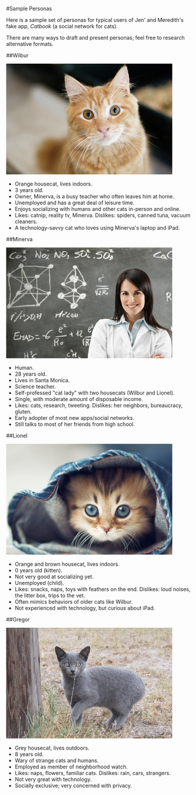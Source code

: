 #Sample Personas

Here is a sample set of personas for typical users of Jen' and Meredith's fake app, *Catbook* (a social network for cats).

There are many ways to draft and present personas; feel free to research alternative formats. 

##Wilbur

![image](images/wilbur.png)

- Orange housecat, lives indoors. 
- 3 years old. 
- Owner, Minerva, is a busy teacher who often leaves him at home. 
- Unemployed and has a great deal of leisure time. 
- Enjoys socializing with humans and other cats in-person and online.
- Likes: catnip, reality tv, Minerva. Dislikes: spiders, canned tuna, vacuum cleaners. 
- A technology-savvy cat who loves using Minerva's laptop and iPad.

##Minerva

![image](images/minerva.png)

- Human. 
- 28 years old.
- Lives in Santa Monica. 
- Science teacher. 
- Self-professed "cat lady" with two housecats (Wilbur and Lionel).
- Single, with moderate amount of disposable income.
- Likes: cats, research, tweeting. Dislikes: her neighbors, bureaucracy, gluten. 
- Early adopter of most new apps/social networks.
- Still talks to most of her friends from high school.


##Lionel

![image](images/lionel.png)

- Orange and brown housecat, lives indoors. 
- 0 years old (kitten). 
- Not very good at socializing yet.
- Unemployed (child).
- Likes: snacks, naps, toys with feathers on the end. Dislikes: loud noises, the litter box, trips to the vet. 
- Often mimics behaviors of older cats like Wilbur.
- Not experienced with technology, but curious about iPad.


##Gregor

![image](images/gregor.png)

- Grey housecat, lives outdoors. 
- 8 years old. 
- Wary of strange cats and humans. 
- Employed as member of neighborhood watch. 
- Likes: naps, flowers, familiar cats. Dislikes: rain, cars, strangers. 
- Not very great with technology.
- Socially exclusive; very concerned with privacy.